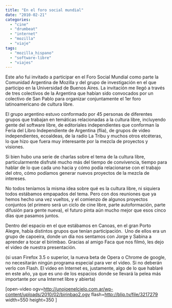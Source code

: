 ```yaml
---
title: "En el foro social mundial"
date: "2010-02-21"
categories: 
  - "cine"
  - "drumbeat"
  - "internet"
  - "mozilla"
  - "viaje"
tags: 
  - "mozilla_hispano"
  - "software-libre"
  - "viajes"
---
```


Este año fui invitado a participar en el Foro Social Mundial como parte la Comunidad Argentina de Mozilla y del grupo de investigación en el que participo en la Universidad de Buenos Aires. La invitación me llegó a través de tres colectivos de la Argentina que habían sido convocados por un colectivo de San Pablo para organizar conjuntamente el 1er foro latinoamericano de cultura libre.

El grupo argentino estuvo conformado por 45 personas de diferentes grupos que trabajan en temáticas relacionadas a la cultura libre, incluyendo gente del software libre, de editoriales independientes que conforman la Feria del Libro Independiente de Argentina (flia), de grupos de video independientes, ecoaldeas, de la radio La Tribu y muchos otros etcéteras, lo que hizo que fuera muy interesante por la mezcla de proyectos y visiones.

Si bien hubo una serie de charlas sobre el tema de la cultura libre, particularmente disfruté mucho más del tiempo de convivencia, tiempo para hablar de lo que cada uno hacia y cómo podía relacionarse con el trabajo del otro, cómo podíamos generar nuevos proyectos de la mezcla de intereses.

No todos teníamos la misma idea sobre qué es la cultura libre, ni siquiera todos estábamos empapados del tema. Pero con dos reuniones que ya hemos hecho una vez vueltos, y el comienzo de algunos proyectos conjuntos (el primero será un ciclo de cine libre, parte autoformación, parte difusión para gente nueva), el futuro pinta aún mucho mejor que esos cinco días que pasamos juntos.

Dentro del espacio en el que estábamos en Canoas, en el gran Porto Alegre, había distintos grupos que tenían participación.  Uno de ellos era un grupo de capoeira, donde un día nos sentamos con Jorge y Sabina a aprender a tocar el birimbao. Gracias al amigo Faca que nos filmó, les dejo el video de nuestra presentación.

(si usan Firefox 3.5 o superior, la nueva beta de Opera o Chrome de google, no necesitarán ningún programa especial para ver el video. Si no deberán verlo con Flash. El video en Internet es, justamente, algo de lo que hablaré en este año, ya que es uno de los espacios donde se llevará la pelea más importante por una Internet libre y abierta)

\[open-video ogv=http://unojoenelcielo.com.ar/wp-content/uploads/2010/02/birinbao2.ogv flash=http://blip.tv/file/3217279 width=550 height=350 \]
